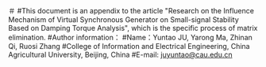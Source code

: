 ＃
#This document is an appendix to the article "Research on the Influence Mechanism of Virtual Synchronous Generator on Small-signal Stability Based on Damping Torque Analysis", which is the specific process of matrix elimination.
#Author information：
#Name：Yuntao JU, Yarong Ma, Zhinan Qi, Ruosi Zhang
#College of Information and Electrical Engineering, China Agricultural University, Beijing, China
#E-mail: juyuntao@cau.edu.cn
